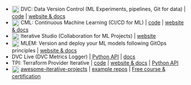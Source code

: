 - <img width="20px" style="vertical-align: text-top;" src="https://static.iterative.ai/logo/dvc.svg"/> DVC: Data Version Control (ML Experiments, pipelines, Git for data) | [code](https://github.com/iterative/dvc) | [website & docs](https://dvc.org)
- <img width="20px" style="vertical-align: text-top;" src="https://static.iterative.ai/logo/cml.svg"/> CML: Continuous Machine Learning (CI/CD for ML) | [code](https://github.com/iterative/cml) | [website & docs](https://cml.dev)
- <img width="20px" style="vertical-align: text-top;" src="https://static.iterative.ai/logo/studio.svg"/> Iterative Studio (Collaboration for ML Projects) | [website](https://studio.iterative.ai)
- <img width="20px" style="vertical-align: text-top;" src="https://static.iterative.ai/logo/mlem.svg"/> MLEM: Version and deploy your ML models following GitOps principles | [website & docs](https://mlem.ai)
- DVC Live (DVC Metrics Logger) | [Python API](https://github.com/iterative/dvclive) | [docs](https://dvc.org/doc/dvclive)
- TPI: Terraform Provider Iterative | [code](https://github.com/iterative/terraform-provider-iterative) | [website & docs](https://registry.terraform.io/providers/iterative/iterative/latest/docs) | [Python API](https://github.com/iterative/tpi)
- <img width="20px" style="vertical-align: text-top;" src="https://static.iterative.ai/logo/enterprise.svg"/> [awesome-iterative-projects](https://github.com/iterative/awesome-iterative-projects) | [example repos](https://github.com/iterative?q=topic%3Aexample&type=public&language=&sort=stargazers#org-repositories) | [Free course & certification](https://learn.iterative.ai)
